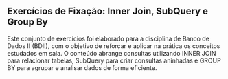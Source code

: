 ## Exercícios de Fixação: Inner Join, SubQuery e Group By

Este conjunto de exercícios foi elaborado para a disciplina de Banco de Dados II (BDII), com o objetivo de reforçar e aplicar na prática os conceitos estudados em sala. O conteúdo abrange consultas utilizando INNER JOIN para relacionar tabelas, SubQuery para criar consultas aninhadas e GROUP BY para agrupar e analisar dados de forma eficiente.